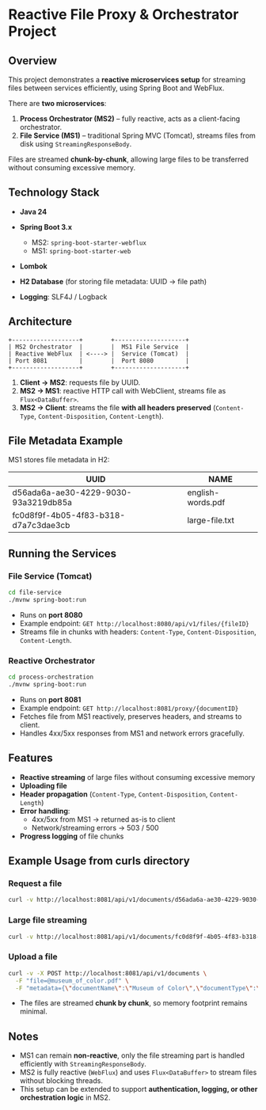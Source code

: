 # Reactive File Proxy & Orchestrator Project

## Overview

This project demonstrates a **reactive microservices setup** for streaming files between services efficiently, using Spring Boot and WebFlux.

There are **two microservices**:

1. **Process Orchestrator (MS2)** – fully reactive, acts as a client-facing orchestrator.
2. **File Service (MS1)** – traditional Spring MVC (Tomcat), streams files from disk using `StreamingResponseBody`.

Files are streamed **chunk-by-chunk**, allowing large files to be transferred without consuming excessive memory.

## Technology Stack

* **Java 24**
* **Spring Boot 3.x**

    * MS2: `spring-boot-starter-webflux`
    * MS1: `spring-boot-starter-web`
* **Lombok**
* **H2 Database** (for storing file metadata: UUID → file path)
* **Logging**: SLF4J / Logback

## Architecture

```
+-------------------+        +--------------------+
| MS2 Orchestrator  |        |  MS1 File Service  |
| Reactive WebFlux  | <----> |  Service (Tomcat)  |
| Port 8081         |        |  Port 8080         |
+-------------------+        +--------------------+
```

1. **Client → MS2**: requests file by UUID.
2. **MS2 → MS1**: reactive HTTP call with WebClient, streams file as `Flux<DataBuffer>`.
3. **MS2 → Client**: streams the file **with all headers preserved** (`Content-Type`, `Content-Disposition`, `Content-Length`).

## File Metadata Example

MS1 stores file metadata in H2:

| UUID                                 | NAME                     |
| ------------------------------------ | ------------------------ |
| d56ada6a-ae30-4229-9030-93a3219db85a | english-words.pdf |
| fc0d8f9f-4b05-4f83-b318-d7a7c3dae3cb | large-file.txt    |

## Running the Services

### File Service (Tomcat)

```bash
cd file-service
./mvnw spring-boot:run
```

* Runs on **port 8080**
* Example endpoint: `GET http://localhost:8080/api/v1/files/{fileID}`
* Streams file in chunks with headers: `Content-Type`, `Content-Disposition`, `Content-Length`.

### Reactive Orchestrator

```bash
cd process-orchestration
./mvnw spring-boot:run
```

* Runs on **port 8081**
* Example endpoint: `GET http://localhost:8081/proxy/{documentID}`
* Fetches file from MS1 reactively, preserves headers, and streams to client.
* Handles 4xx/5xx responses from MS1 and network errors gracefully.

## Features

* **Reactive streaming** of large files without consuming excessive memory
* **Uploading file**
* **Header propagation** (`Content-Type`, `Content-Disposition`, `Content-Length`)
* **Error handling**:
    * 4xx/5xx from MS1 → returned as-is to client
    * Network/streaming errors → 503 / 500
* **Progress logging** of file chunks

## Example Usage from curls directory

### Request a file

```bash
curl -v http://localhost:8081/api/v1/documents/d56ada6a-ae30-4229-9030-93a3219db85a --output english-words.pdf
```

### Large file streaming

```bash
curl -v http://localhost:8081/api/v1/documents/fc0d8f9f-4b05-4f83-b318-d7a7c3dae3cb --output large-file.txt
```

### Upload a file
```bash
curl -v -X POST http://localhost:8081/api/v1/documents \
  -F "file=@museum_of_color.pdf" \
  -F "metadata={\"documentName\":\"Museum of Color\",\"documentType\":\"pdf\"};type=application/json"
```


* The files are streamed **chunk by chunk**, so memory footprint remains minimal.

## Notes

* MS1 can remain **non-reactive**, only the file streaming part is handled efficiently with `StreamingResponseBody`.
* MS2 is fully reactive (`WebFlux`) and uses `Flux<DataBuffer>` to stream files without blocking threads.
* This setup can be extended to support **authentication, logging, or other orchestration logic** in MS2.

